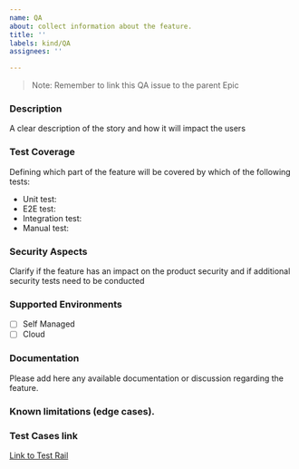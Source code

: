 ```yaml
---
name: QA 
about: collect information about the feature.
title: ''
labels: kind/QA
assignees: ''

---
```



> Note: Remember to link this QA issue to the parent Epic 

### Description
 A clear description of the story and how it will impact the users

### Test Coverage
 Defining which part of the feature will be covered by which of the following tests:
- Unit test:
- E2E test:
- Integration test:
- Manual test:


### Security Aspects 
Clarify if the feature has an impact on the product security and if additional security tests need to be conducted


### Supported Environments 
- [ ] Self Managed
- [ ] Cloud

### Documentation
Please add here any available documentation or discussion regarding the feature. 


### Known limitations (edge cases).



### Test Cases link 
[Link to Test Rail ](https://camunda.testrail.com/index.php?/suites/view/1&group_by=cases:section_id&group_order=asc&display_deleted_cases=0)
